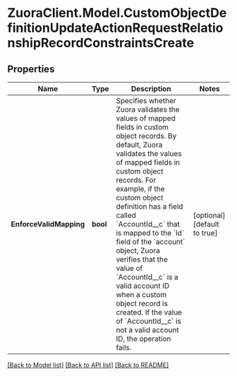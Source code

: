 # ZuoraClient.Model.CustomObjectDefinitionUpdateActionRequestRelationshipRecordConstraintsCreate

## Properties

Name | Type | Description | Notes
------------ | ------------- | ------------- | -------------
**EnforceValidMapping** | **bool** | Specifies whether Zuora validates the values of mapped fields in custom object records.  By default, Zuora validates the values of mapped fields in custom object records. For example, if the custom object definition has a field called &#x60;AccountId__c&#x60; that is mapped to the &#x60;Id&#x60; field of the &#x60;account&#x60; object, Zuora verifies that the value of &#x60;AccountId__c&#x60; is a valid account ID when a custom object record is created. If the value of &#x60;AccountId__c&#x60; is not a valid account ID, the operation fails.  | [optional] [default to true]

[[Back to Model list]](../README.md#documentation-for-models) [[Back to API list]](../README.md#documentation-for-api-endpoints) [[Back to README]](../README.md)

